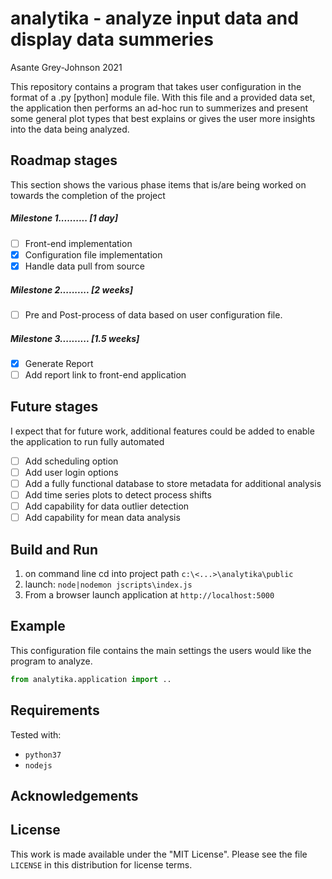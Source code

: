 # analytika - analyze input data and display data summeries
Asante Grey-Johnson 2021

This repository contains a program that takes user configuration in the format of
a .py [python] module file. With this file and a provided data set, the application then performs an ad-hoc run to summerizes and present some general plot types that best explains or gives the user more insights into the data being analyzed. 


 ## Roadmap stages
 This section shows the various phase items that is/are being worked on towards the completion of the project
 ##### Milestone 1..........     [1 day]
 - [ ] Front-end implementation
 - [x] Configuration file implementation
 - [x] Handle data pull from source
 ##### Milestone 2..........     [2 weeks]
 - [ ] Pre and Post-process of data based on user configuration file.
 ##### Milestone 3..........     [1.5 weeks]
 - [x] Generate Report      
 - [ ] Add report link to front-end application

## Future stages
I expect that for future work, additional features could be added to enable the application to run fully automated
- [ ] Add scheduling option
- [ ] Add user login options
- [ ] Add a fully functional database to store metadata for additional analysis
- [ ] Add time series plots to detect process shifts
- [ ] Add capability for data outlier detection
- [ ] Add capability for mean data analysis

## Build and Run
1. on command line cd into project path `c:\<...>\analytika\public`
2. launch: `node|nodemon jscripts\index.js`
3. From a browser launch application at `http://localhost:5000`

## Example
This configuration file contains the main settings the users would like the program to
analyze.

```python
from analytika.application import ..

```
## Requirements
Tested with: 
* `python37`
* `nodejs`

## Acknowledgements


## License

This work is made available under the "MIT License". Please
see the file `LICENSE` in this distribution for license
terms.
